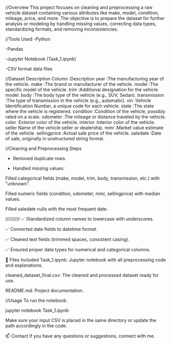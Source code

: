 //Overview
This project focuses on cleaning and preprocessing a raw vehicle dataset containing various attributes like make, model, condition, mileage, price, and more. The objective is to prepare the dataset for further analysis or modeling by handling missing values, correcting data types, standardizing formats, and removing inconsistencies.

//Tools Used
-Python

-Pandas

-Jupyter Notebook (Task_1.ipynb)

-CSV format data files

//Dataset Description
Column	:Description
year	:The manufacturing year of the vehicle.
make	:The brand or manufacturer of the vehicle.
model	:The specific model of the vehicle.
trim	:Additional designation for the vehicle model.
body	:The body type of the vehicle (e.g., SUV, Sedan).
transmission	:The type of transmission in the vehicle (e.g., automatic).
vin	:Vehicle Identification Number, a unique code for each vehicle.
state	:The state where the vehicle is registered.
condition	:Condition of the vehicle, possibly rated on a scale.
odometer	:The mileage or distance traveled by the vehicle.
color	:Exterior color of the vehicle.
interior	:Interior color of the vehicle.
seller	Name of the vehicle seller or dealership.
mmr	:Market value estimate of the vehicle.
sellingprice	:Actual sale price of the vehicle.
saledate	:Date of sale, originally in unstructured string format.

//Cleaning and Preprocessing Steps
- Removed duplicate rows.

- Handled missing values:

Filled categorical fields (make, model, trim, body, transmission, etc.) with "unknown".

Filled numeric fields (condition, odometer, mmr, sellingprice) with median values.

Filled saledate nulls with the most frequent date.


/////////
✅ Standardized column names to lowercase with underscores.

✅ Converted date fields to datetime format.

✅ Cleaned text fields (trimmed spaces, consistent casing).

✅ Ensured proper data types for numerical and categorical columns.

📁 Files Included
Task_1.ipynb: Jupyter notebook with all preprocessing code and explanations.

cleaned_dataset_final.csv: The cleaned and processed dataset ready for use.

README.md: Project documentation.

//Usage
To run the notebook:

jupyter notebook Task_1.ipynb

Make sure your input CSV is placed in the same directory or update the path accordingly in the code.

📫 Contact
If you have any questions or suggestions, connect with me.